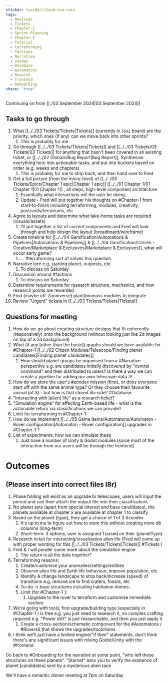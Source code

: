 ```yaml
---
sticker: lucide//cloud-sun-rain
tags:
  - Meetings
  - Tickets
  - Chapter-1
  - Sprint-Planning
  - Chapter-2
  - Tutorial
  - terraforming
  - factions
  - Narrative
  - zoodex
  - Database
  - Automatons
  - RoversS
  - frontend
  - Onboarding
share: "true"
---
```

Continuing on from [[./03 September 2024|03 September 2024]]

## Tasks to go through
1. What [[../../03 Tickets/Tickets|Tickets]] (currently in `SGV2` board) are the priority, which ones (if any) can we move back into other sprints?
	1. This is probably for me
2. Go through [[../../03 Tickets/Tickets|Tickets]] and [[../../03 Tickets/03 Tickets|03 Tickets]] for anything that hasn't been covered in an existing ticket, or [[../../02 Globals/Bug Report|Bug Report]]. Synthesise everything here into actionable tasks, and put into buckets based on order (e.g. weeks and chapters)
	1. This is probably for me to strip back, and then hand over to Fred
3. Get a full picture (from the micro-level) of [[../../03 Tickets/Epics/Chapter 1 epic|Chapter 1 epic]] [[../../01 Chapter 1/01 Chapter 1|01 Chapter 1]] , all steps, high-level component architecture
	1. Essentially what interactions will the user be doing
	2. Update - Fred will put together his thoughts on #Chapter-1  from start-to-finish including terraforming, modules, creativity, postcards/terrariums, etc
4. Agree to layouts and determine what take-home tasks are required (visuals/assets)
	1. I'll put together a list of current components and Fred will look through and help design the layout (breadboard/wireframe)
5. Create timeline for [[../../04 Gamification/Automations & Pipelines|Automations & Pipelines]] & [[../../04 Gamification/Citizen - Creative/Marketplace & Exclusives|Marketplace & Exclusives]], what will occur early game?
	1. ... #terraforming sort of solves this question
6. Narrative lore e.g. starting planet, outposts, etc
	1. To discuss on Saturday
7. Discussion around #factions
	1. To discuss on Saturday
8. Determine requirements for research structure, mechanics, and how research points are rewarded
9. Find (maybe off-Zooniverse) plant/biomass modules to integrate
10. Review "Urgent" tickets in [[../../03 Tickets/Tickets|Tickets]]
## Questions for meeting
1. How do we go about creating structure designs that fit coherently (responsively) onto the background (without looking just like 2d images on top of a 2d background)
2. What (if any [other than the basic]) graphs should we have available for #Chapter-1  [[../../02 Citizen Modules/Telescope/Finding planet candidates|Finding planet candidates]]
	1. How should planet groups be organised from a #Narrative perspective e.g. are candidates initially discovered by "central command" and then distributed to users? Is there a way we can create a pipeline for adding our own telescope data :P
3. How do we store the user's #zoodex mission (first), or does everyone start off with the same animal type? Or they choose their favourite animal (of 3) - but how is that stored db-side? #Database 
4. "Interacting with [alien] life" as a research ticket?
5. "Simulation engine" for affecting Earth-based life - what is the actionable return via classifications we can provide?
6. Limit for terraforming in #Chapter-1 
7. How do we implement [[../../05 Game Items/Automatons/Automaton - Rover configuration|Automaton - Rover configuration]] upgrades in #Chapter-1 ?
8. List of experiments, how we can simulate these
	1. Just have a number of Unity & Godot modules (since most of the interaction from our users will be through the frontend)

# Outcomes
## (Please insert into correct files l8r)
1. Phase folding will exist as an upgrade to telescopes, users will input the period and can then attach the output file into their classification\
2. No planet sets (apart from special interest and base candidates), the planets available at chapter x are available at chapter 1 to classify
3. Based on the planet {type}, they get a choice of 1 of 3 #zoodex 
	1. It's up to me to figure out how to store this without creating more db columns (long-term)
	2. Short-term: 3 options, user is assigned 1 based on their {planetType}
4. Research ticket for interacting/visualisation alien life (Fred will come up with proper wording for this [[../../03 Tickets/Tickets|Tickets]] #Tickets )
5. Fred & I will ponder some more about the simulation engine
	1. The return is all the data together?
6. Terraforming reasons: 
	1. Create/customise your anomalies/settings/entities
	2. Observe alien life and Earth life behaviour, improve population, etc
	3. Identify & change landscape to strip back/increase (speed) of transitions e.g. remove ice to find craters, fossils, etc
	4. To-do -> base structures including habitation domes..
	5. Limit (for #Chapter-1 ):
		1. Upgrade to the rover to terraform and customise immediate sectors
7. We're going with tools, first upgrade/building type (especially in #Chapter-1 ) is free e.g. you just need to research it, no complex crafting required e.g. "Power drill" is just researchable, and then you just apply it
	1. Create a cross-section/schematic component for the #Automatons / #RoversS that shows the upgrades/toolchains
8. I think we'll just have a limited engine/"if then" statements, don't think there's any significant issues with mixing Godot/Unity with the #frontend

Go back to #Onboarding for the narrative at some point, "who left these structures on these planets". "Starnet" asks you to verify the existence of planet [candidates] sent by a mysterious alien race

We'll have a romantic dinner meeting at 7pm on Saturday